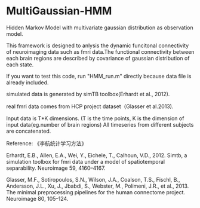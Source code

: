 # MultiGaussian-HMM
Hidden Markov Model with multivariate gaussian distribution as observation model.

This framework is designed to anlysis the dynamic funcitonal connectivity of neuroimaging data such as fmri data.The functional connectivity between each brain regions are described by covariance of gaussian distribution of each state.

If you want to test this code, run "HMM_run.m" directly because data file is already included.

simulated data is generated by simTB toolbox(Erhardt et al., 2012).

real fmri data comes from HCP project dataset（Glasser et al.2013).

Input data is T*K dimensions. (T is the time points, K is the dimension of input data(eg.number of brain regions)
All timeseries from different subjects are concatenated.

Reference: 
《李航统计学习方法》

Erhardt, E.B., Allen, E.A., Wei, Y., Eichele, T., Calhoun, V.D., 2012. Simtb, a simulation toolbox for fmri 
data under a model of spatiotemporal separability. Neuroimage 59, 4160–4167.

Glasser, M.F., Sotiropoulos, S.N., Wilson, J.A., Coalson, T.S., Fischl, B., Andersson, J.L., Xu, J., Jbabdi,
S., Webster, M., Polimeni, J.R., et al., 2013. The minimal preprocessing pipelines
for the human connectome project. Neuroimage 80, 105–124.

